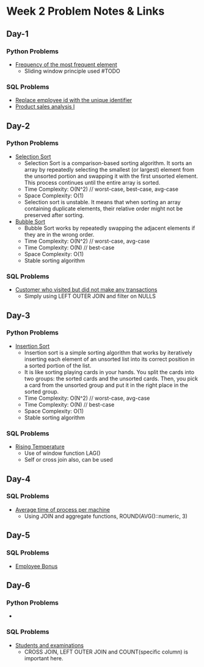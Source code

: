 # Week 2 Problem Notes & Links

## Day-1
### Python Problems
- [Frequency of the most frequent element](https://leetcode.com/problems/frequency-of-the-most-frequent-element/)
    + Sliding window principle used #TODO
### SQL Problems
- [Replace employee id with the unique identifier](https://leetcode.com/problems/replace-employee-id-with-the-unique-identifier/description/?envType=study-plan-v2&envId=top-sql-50)
- [Product sales analysis I](https://leetcode.com/problems/product-sales-analysis-i/description/?envType=study-plan-v2&envId=top-sql-50)

## Day-2
### Python Problems
- [Selection Sort](https://www.geeksforgeeks.org/problems/selection-sort/1)
    + Selection Sort is a comparison-based sorting algorithm. It sorts an array by repeatedly selecting the smallest (or largest) element from the unsorted portion and swapping it with the first unsorted element. This process continues until the entire array is sorted.
    + Time Complexity: O(N^2) // worst-case, best-case, avg-case
    + Space Complexity: O(1)
    + Selection sort is unstable. It means that when sorting an array containing duplicate elements, their relative order might not be preserved after sorting. 
- [Bubble Sort](https://www.geeksforgeeks.org/problems/bubble-sort/1)
    + Bubble Sort works by repeatedly swapping the adjacent elements if they are in the wrong order.
    + Time Complexity: O(N^2) // worst-case, avg-case
    + Time Complexity: O(N) // best-case
    + Space Complexity: O(1)
    + Stable sorting algorithm
### SQL Problems
- [Customer who visited but did not make any transactions](https://leetcode.com/problems/customer-who-visited-but-did-not-make-any-transactions/?envType=study-plan-v2&envId=top-sql-50)
    + Simply using LEFT OUTER JOIN and filter on NULLS

## Day-3
### Python Problems
- [Insertion Sort](https://www.geeksforgeeks.org/problems/insertion-sort/1)
    + Insertion sort is a simple sorting algorithm that works by iteratively inserting each element of an unsorted list into its correct position in a sorted portion of the list.
    +  It is like sorting playing cards in your hands. You split the cards into two groups: the sorted cards and the unsorted cards. Then, you pick a card from the unsorted group and put it in the right place in the sorted group.
    + Time Complexity: O(N^2) // worst-case, avg-case
    + Time Complexity: O(N) // best-case
    + Space Complexity: O(1)
    + Stable sorting algorithm
### SQL Problems
- [Rising Temperature](https://leetcode.com/problems/rising-temperature/description/?envType=study-plan-v2&envId=top-sql-50)
    + Use of window function LAG()
    + Self or cross join also, can be used

## Day-4
### SQL Problems
- [Average time of process per machine](https://leetcode.com/problems/average-time-of-process-per-machine/description/?envType=study-plan-v2&envId=top-sql-50)
    + Using JOIN and aggregate functions, ROUND(AVG()::numeric, 3)

## Day-5
### SQL Problems
- [Employee Bonus](https://leetcode.com/problems/employee-bonus/?envType=study-plan-v2&envId=top-sql-50)

## Day-6
### Python Problems
- []()
### SQL Problems
- [Students and examinations](https://leetcode.com/problems/students-and-examinations/description/?envType=study-plan-v2&envId=top-sql-50)
    + CROSS JOIN, LEFT OUTER JOIN and COUNT(specific column) is important here.

